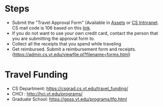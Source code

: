 # Steps
- Submit the "Travel Approval Form" (Available in [Assets](https://github.com/echo-lab/lab-policy/tree/master/Assets) or [CS Intnranet](https://admin.cs.vt.edu/viewfile.pl?filename=forms.html).  CS mail code is 106 based on this [link](https://mailservices.vt.edu/content/dam/mailservices_vt_edu/dept_mailcodes.pdf).
- If you do not want to use your own credit card, contact the person that you are submitting the approval form to.
- Collect all the receipts that you spend while traveling
- Get reimbursed. Submit a reimbursement form and receipts. (https://admin.cs.vt.edu/viewfile.pl?filename=forms.html) 



# Travel Funding
- CS Department: https://csgrad.cs.vt.edu/travel_funding/
- CHCI : http://hci.vt.edu/programs/
- Graduate School: https://gpss.vt.edu/programs/tfp.html


